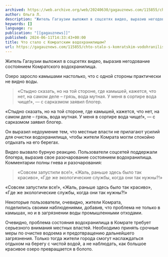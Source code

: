 ```yaml
---
archived: https://web.archive.org/web/20240630/gagauznews.com/115855/chto-stalo-s-komratskim-vodohranilishhem.html
author: Ольга Л.
description: "Житель Гагаузии выложил в соцсетях видео, выразив негодование состоянием Комратского водохранилища. Озеро заросло камышами настолько, что с одной стороны практически не видно воды. «Стыдно сказать, но на той стороне, где камышей, кажется, что нет, на самом деле – грязь, вода мутная. У меня в сортире вода чище!», — с сарказмом заявил блогер. Он выразил недоумение тем, что местные власти не прилагают усилий для очистки водохранилища, чтобы жители Комрата могли спокойно отдыхать на его берегах. Видео вызвало бурную реакцию. Пользователи соцсетей поддержали блогера, выразив свое разочарование состоянием водохранилища. Комментарии полны гнева и разочарования: «Совсем запустили все!», «Жаль, раньше здесь было так […]"
keywords: []
language: ru
publication: "[[gagauznews]]"
published: 2024-06-11T14:33:43+00:00
title: Что стало с Комратским водохранилищем?
url: https://gagauznews.com/115855/chto-stalo-s-komratskim-vodohranilishhem.html
---
```


Житель Гагаузии выложил в соцсетях видео, выразив негодование состоянием Комратского водохранилища.

Озеро заросло камышами настолько, что с одной стороны практически не видно воды.

> «Стыдно сказать, но на той стороне, где камышей, кажется, что нет, на самом деле – грязь, вода мутная. У меня в сортире вода чище!», — с сарказмом заявил блогер.

«Стыдно сказать, но на той стороне, где камышей, кажется, что нет, на самом деле – грязь, вода мутная. У меня в сортире вода чище!», — с сарказмом заявил блогер.

Он выразил недоумение тем, что местные власти не прилагают усилий для очистки водохранилища, чтобы жители Комрата могли спокойно отдыхать на его берегах.

Видео вызвало бурную реакцию. Пользователи соцсетей поддержали блогера, выразив свое разочарование состоянием водохранилища. Комментарии полны гнева и разочарования:

> «Совсем запустили все!», «Жаль, раньше здесь было так красиво», «Где же экологические службы, когда они так нужны?!»

«Совсем запустили все!», «Жаль, раньше здесь было так красиво», «Где же экологические службы, когда они так нужны?!»

Некоторые пользователи, очевидно, жители Комрата, поделились своими наблюдениями, добавив, что проблема не только в камышах, но и в загрязнении воды промышленными отходами.

Очевидно, проблема состояния водохранилища в Комрате требует серьезного внимания местных властей. Необходимо принять срочные меры по очистке водоема и предотвращению дальнейшего загрязнения. Только тогда жители города смогут наслаждаться отдыхом на берегу с чистой водой, а не наблюдать, как большое красивое озеро превращается в болото.